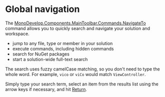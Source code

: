 ﻿---
priority: high
---

# Global navigation

The [MonoDevelop.Components.MainToolbar.Commands.NavigateTo](#command) command allows you to quickly search and navigate your
solution and workspace.

* jump to any file, type or member in your solution
* execute commands, including hidden commands
* search for NuGet packages
* start a solution-wide full-text search

The search uses fuzzy camelCase matching, so you don't need to type the whole word. For example, `vico` or `viCo` would
match `ViewController`.

Simply type your search term, select an item from the results list using the arrow keys if necessary, and hit [Return](#key).
